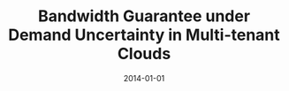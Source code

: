 ---
title: "Bandwidth Guarantee under Demand Uncertainty in Multi-tenant Clouds"
collection: publications
permalink: /publication/2014-01-01-Bandwidth-Guarantee-under-Demand-Uncertainty-in-Multi-tenant-Clouds
pubtype: conference
date: 2014-01-01
venue: 'In the proceedings of 2014 IEEE 34th International Conference on Distributed Computing Systems (ICDCS)'
authors:  Lei Yu,  Haiying Shen
citation: ' Lei Yu,  Haiying Shen, &quot;Bandwidth Guarantee under Demand Uncertainty in Multi-tenant Clouds.&quot; In the proceedings of 2014 IEEE 34th International Conference on Distributed Computing Systems, 2014.'
---